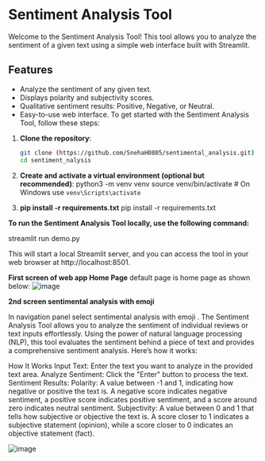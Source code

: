 # Sentiment Analysis Tool

Welcome to the Sentiment Analysis Tool! This tool allows you to analyze the sentiment of a given text using a simple web interface built with Streamlit.

## Features

- Analyze the sentiment of any given text.
- Displays polarity and subjectivity scores.
- Qualitative sentiment results: Positive, Negative, or Neutral.
- Easy-to-use web interface.
To get started with the Sentiment Analysis Tool, follow these steps:

1. **Clone the repository**:
   ```sh
   git clone (https://github.com/SnehaH0805/sentimental_analysis.git)
   cd sentiment_nalysis

2. **Create and activate a virtual environment (optional but recommended)**:
   python3 -m venv venv
source venv/bin/activate  # On Windows use `venv\Scripts\activate`

3. **pip install -r requirements.txt**
   pip install -r requirements.txt

   
**To run the Sentiment Analysis Tool locally, use the following command:**

streamlit run demo.py

This will start a local Streamlit server, and you can access the tool in your web browser at http://localhost:8501.

**First screen of web app Home Page**
default page is home page as shown below:
![image](https://github.com/SnehaH0805/sentimental_analysis/assets/172985386/2e93513f-629d-421c-8f07-684768636229)

**2nd screen sentimental analysis with emoji**

In navigation panel select sentimental analysis with emoji .
The Sentiment Analysis Tool allows you to analyze the sentiment of individual reviews or text inputs effortlessly. Using the power of natural language processing (NLP), this tool evaluates the sentiment behind a piece of text and provides a comprehensive sentiment analysis. Here’s how it works:

How It Works
Input Text: Enter the text you want to analyze in the provided text area.
Analyze Sentiment: Click the "Enter" button to process the text.
Sentiment Results:
Polarity: A value between -1 and 1, indicating how negative or positive the text is. A negative score indicates negative sentiment, a positive score indicates positive sentiment, and a score around zero indicates neutral sentiment.
Subjectivity: A value between 0 and 1 that tells how subjective or objective the text is. A score closer to 1 indicates a subjective statement (opinion), while a score closer to 0 indicates an objective statement (fact).

![image](https://github.com/SnehaH0805/sentimental_analysis/assets/172985386/b7a96ffa-39f4-4f1b-909c-853976126399)



   

